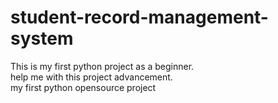 # student-record-management-system
This is my first python project as a beginner.<br>
help me with this project advancement.<br>
my first python opensource project
